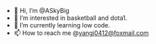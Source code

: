 - 👋 Hi, I’m @ASkyBig
- 👀 I’m interested in basketball and dota1.
- 🌱 I’m currently learning low code.
- 📫 How to reach me @yangj0412@foxmail.com

<!---
ASkyBig/ASkyBig is a ✨ special ✨ repository because its `README.md` (this file) appears on your GitHub profile.
You can click the Preview link to take a look at your changes.
--->
